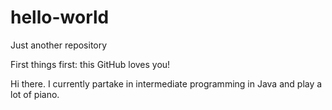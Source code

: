 # hello-world
Just another repository

First things first: this GitHub loves you!

Hi there. I currently partake in intermediate programming 
in Java and play a lot of piano.
